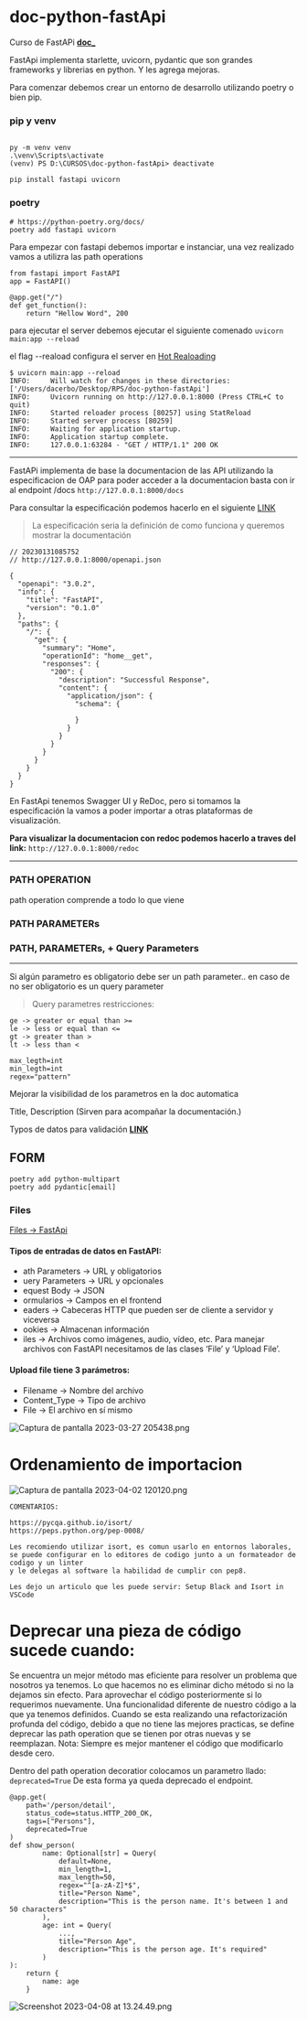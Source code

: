 # doc-python-fastApi
Curso de FastAPi
[**doc_**](https://hackmd.io/@duvanbotello/rk8vjxCrt#Validaciones-Query-Parameters)

FastApi implementa starlette, uvicorn, pydantic que son grandes frameworks y librerias en python.
Y les agrega mejoras.

Para comenzar debemos crear un entorno de desarrollo utilizando poetry o bien pip.

### pip y venv
```

py -m venv venv
.\venv\Scripts\activate
(venv) PS D:\CURSOS\doc-python-fastApi> deactivate   

pip install fastapi uvicorn
```

### poetry 

```
# https://python-poetry.org/docs/
poetry add fastapi uvicorn
```


Para empezar con fastapi debemos importar e instanciar, una vez realizado vamos a utilizra las path operations 

```
from fastapi import FastAPI
app = FastAPI()

@app.get("/")
def get_function():
    return "Hellow Word", 200
```

para ejecutar el server debemos ejecutar el siguiente comenado
`uvicorn main:app --reload`

el flag --reaload configura el server en [Hot Realoading](https://www.geeksforgeeks.org/difference-between-hot-reloading-and-live-reloading-in-react-native/)

```
$ uvicorn main:app --reload
INFO:     Will watch for changes in these directories: ['/Users/dacerbo/Desktop/RPS/doc-python-fastApi']
INFO:     Uvicorn running on http://127.0.0.1:8000 (Press CTRL+C to quit)
INFO:     Started reloader process [80257] using StatReload
INFO:     Started server process [80259]
INFO:     Waiting for application startup.
INFO:     Application startup complete.
INFO:     127.0.0.1:63284 - "GET / HTTP/1.1" 200 OK
```

---

FastAPi implementa de base la documentacion de las API utilizando la especificacion de OAP
para poder acceder a la documentacion basta con ir al endpoint /docs `http://127.0.0.1:8000/docs`

Para consultar la especificación podemos hacerlo en el siguiente [LINK](http://127.0.0.1:8000/openapi.json)
> La especificación seria la definición de como funciona y queremos mostrar la documentación
```
// 20230131085752
// http://127.0.0.1:8000/openapi.json

{
  "openapi": "3.0.2",
  "info": {
    "title": "FastAPI",
    "version": "0.1.0"
  },
  "paths": {
    "/": {
      "get": {
        "summary": "Home",
        "operationId": "home__get",
        "responses": {
          "200": {
            "description": "Successful Response",
            "content": {
              "application/json": {
                "schema": {
                  
                }
              }
            }
          }
        }
      }
    }
  }
}
```

En FastApi tenemos Swagger UI y ReDoc, pero si tomamos la especificación la vamos a poder importar a otras plataformas de visualización.

**Para visualizar la documentacion con redoc podemos hacerlo a traves del link:** `http://127.0.0.1:8000/redoc`

---
### PATH OPERATION
path operation comprende a todo lo que viene 

### PATH PARAMETERs

### PATH, PARAMETERs, + Query Parameters


--- 
Si algún parametro es obligatorio debe ser un path parameter..
en caso de no ser obligatorio es un query parameter

> Query parametres restricciones:

````
ge -> greater or equal than >=
le -> less or equal than <=
gt -> greater than >
lt -> less than <

max_legth=int
min_legth=int
regex="pattern"

````
Mejorar la visibilidad de los parametros en la doc automatica

Title,
Description (Sirven para acompañar la documentación.)

Typos de datos para validación [**LINK**](https://docs.pydantic.dev/usage/types/#pydantic-types)



## FORM 
````commandline
poetry add python-multipart
poetry add pydantic[email]
````

### Files

[Files -> FastApi](https://fastapi.tiangolo.com/tutorial/request-files/)


#### Tipos de entradas de datos en FastAPI:

- ath Parameters -> URL y obligatorios
- uery Parameters -> URL y opcionales
- equest Body -> JSON
- ormularios -> Campos en el frontend
- eaders -> Cabeceras HTTP que pueden ser de cliente a servidor y viceversa
- ookies -> Almacenan información
- iles -> Archivos como imágenes, audio, vídeo, etc.
Para manejar archivos con FastAPI necesitamos de las clases ‘File’ y ‘Upload File’.

#### Upload file tiene 3 parámetros:

- Filename -> Nombre del archivo
- Content_Type -> Tipo de archivo
- File -> El archivo en sí mismo


![Captura de pantalla 2023-03-27 205438.png](Captura%20de%20pantalla%202023-03-27%20205438.png)


# Ordenamiento de importacion 
![Captura de pantalla 2023-04-02 120120.png](Captura%20de%20pantalla%202023-04-02%20120120.png)

````commandline
COMENTARIOS:

https://pycqa.github.io/isort/
https://peps.python.org/pep-0008/

Les recomiendo utilizar isort, es comun usarlo en entornos laborales, 
se puede configurar en lo editores de codigo junto a un formateador de codigo y un linter 
y le delegas al software la habilidad de cumplir con pep8.

Les dejo un articulo que les puede servir: Setup Black and Isort in VSCode
````


# Deprecar una pieza de código sucede cuando:

Se encuentra un mejor método mas eficiente para resolver un problema que nosotros ya tenemos. Lo que hacemos no es eliminar dicho método si no la dejamos sin efecto. Para aprovechar el código posteriormente si lo requerimos nuevamente.
Una funcionalidad diferente de nuestro código a la que ya tenemos definidos.
Cuando se esta realizando una refactorización profunda del código, debido a que no tiene las mejores practicas, se define deprecar las path operation que se tienen por otras nuevas y se reemplazan. Nota: Siempre es mejor mantener el código que modificarlo desde cero.

Dentro del path operation decoratior colocamos un parametro llado: ``deprecated=True``
De esta forma ya queda deprecado el endpoint.

```
@app.get(
    path='/person/detail',
    status_code=status.HTTP_200_OK,
    tags=["Persons"],
    deprecated=True
)
def show_person(
        name: Optional[str] = Query(
            default=None,
            min_length=1,
            max_length=50,
            regex="^[a-zA-Z]*$",
            title="Person Name",
            description="This is the person name. It's between 1 and 50 characters"
        ),
        age: int = Query(
            ...,
            title="Person Age",
            description="This is the person age. It's required"
        )
):
    return {
        name: age
    }
```

![Screenshot 2023-04-08 at 13.24.49.png](Screenshot%202023-04-08%20at%2013.24.49.png)

